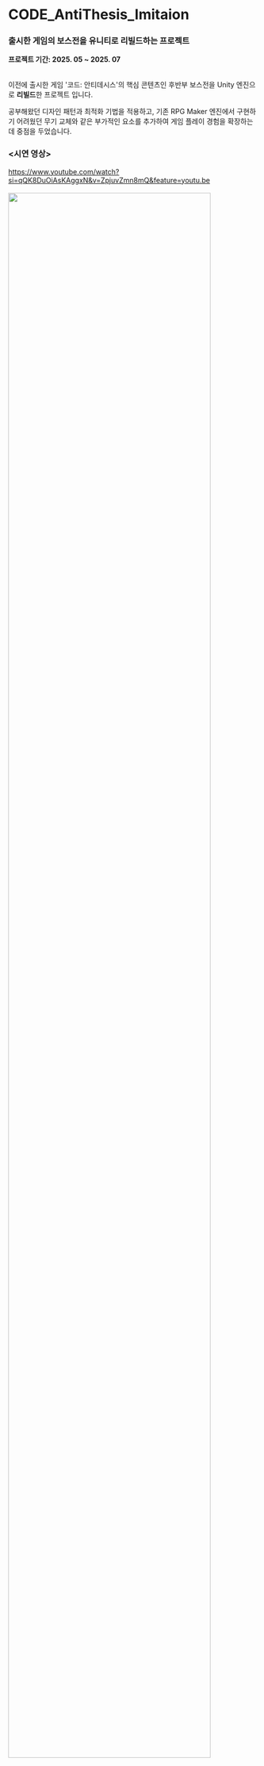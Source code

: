 # CODE_AntiThesis_Imitaion
### 출시한 게임의 보스전을 유니티로 리빌드하는 프로젝트
<b>프로젝트 기간: 2025. 05 ~ 2025. 07</b><br><br>

이전에 출시한 게임 '코드: 안티데시스'의 핵심 콘텐츠인 후반부 보스전을 Unity 엔진으로 **리빌드**한 프로젝트 입니다.

공부해왔던 디자인 패턴과 최적화 기법을 적용하고, 기존 RPG Maker 엔진에서 구현하기 어려웠던 무기 교체와 같은 부가적인 요소를 추가하여 게임 플레이 경험을 확장하는 데 중점을 두었습니다.

### <시연 영상>
https://www.youtube.com/watch?si=qQK8DuOiAsKAggxN&v=ZpjuvZmn8mQ&feature=youtu.be
<br><br>
<img width="90%" src="https://github.com/user-attachments/assets/ec597b7a-57a6-421f-a1b3-5277d0b4d5b5">
